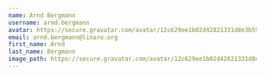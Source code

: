 ```yaml
---
name: Arnd Bergmann
username: arnd.bergmann
avatar: https://secure.gravatar.com/avatar/12c629ee1b02d42821331d8e3b593397
email: arnd.bergmann@linaro.org
first_name: Arnd
last_name: Bergmann
image_path: https://secure.gravatar.com/avatar/12c629ee1b02d42821331d8e3b593397
---
```

